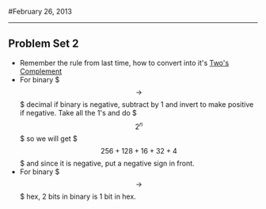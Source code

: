 #February 26, 2013
***
## Problem Set 2
-	Remember the rule from last time, how to convert into it's [Two's Complement](http://www.cs.cornell.edu/~tomf/notes/cps104/twoscomp.html)
-	For binary $$$\to$$$ decimal if binary is negative, subtract by 1 and invert to make positive if negative. Take all the 1's and do $$$2^n$$$ so we will get $$$256+128+16+32+4$$$ and since it is negative, put a negative sign in front. 
-	For binary $$$\to$$$ hex, 2 bits in binary is 1 bit in hex.